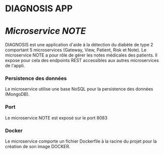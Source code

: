 # DIAGNOSIS APP
# _Microservice NOTE_

DIAGNOSIS est une application d'aide à la détection du diabète de type 2 comportant 5 microservices (Gateway, View, Patient, Risk et Note). Le microservice NOTE a pour rôle de gérer les notes médicales des patients. Il expose pour cela des endpoints REST accessibles aux autres microservices de l'appli.

### Persistence des données
Le microservice utilise une base NoSQL pour la persistence des données (MongoDB).

### Port
Le microservice NOTE est exposé sur le port 8083

### Docker

Le microservice comporte un fichier Dockerfile à la racine du projet pour la création de son image DOCKER.